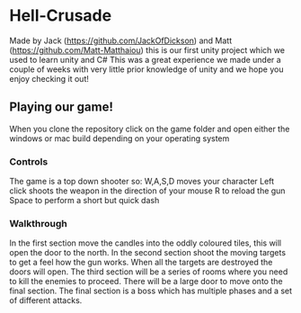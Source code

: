 # Hell-Crusade
Made by Jack (https://github.com/JackOfDickson) and Matt (https://github.com/Matt-Matthaiou) this is our first unity project which we used to learn unity and C#
This was a great experience we made under a couple of weeks with very little prior knowledge of unity and we hope you enjoy checking it out!

## Playing our game!
When you clone the repository click on the game folder and open either the windows or mac build depending on your operating system

### Controls
The game is a top down shooter so:
W,A,S,D moves your character
Left click shoots the weapon in the direction of your mouse
R to reload the gun
Space to perform a short but quick dash

### Walkthrough
In the first section move the candles into the oddly coloured tiles, this will open the door to the north.
In the second section shoot the moving targets to get a feel how the gun works. When all the targets are destroyed the doors will open.
The third section will be a series of rooms where you need to kill the enemies to proceed. There will be a large door to move onto the final section.
The final section is a boss which has multiple phases and a set of different attacks.
